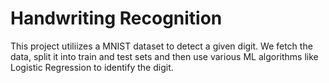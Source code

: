 # Handwriting Recognition
This project utiliizes a MNIST dataset to detect a given digit. We fetch the data, split it into train and test sets and then use various ML algorithms like Logistic Regression to identify the digit.
